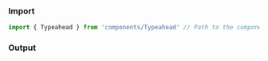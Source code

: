 ### Import

```js
import { Typeahead } from 'components/Typeahead' // Path to the components index
```

### Output
